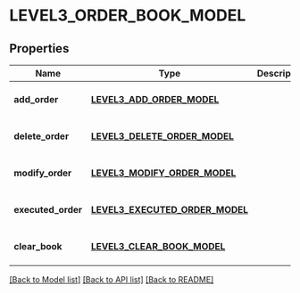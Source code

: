 # LEVEL3_ORDER_BOOK_MODEL

## Properties
Name | Type | Description | Notes
------------ | ------------- | ------------- | -------------
**add_order** | [**LEVEL3_ADD_ORDER_MODEL**](Level3.AddOrderModel.md) |  | [optional] [default to null]
**delete_order** | [**LEVEL3_DELETE_ORDER_MODEL**](Level3.DeleteOrderModel.md) |  | [optional] [default to null]
**modify_order** | [**LEVEL3_MODIFY_ORDER_MODEL**](Level3.ModifyOrderModel.md) |  | [optional] [default to null]
**executed_order** | [**LEVEL3_EXECUTED_ORDER_MODEL**](Level3.ExecutedOrderModel.md) |  | [optional] [default to null]
**clear_book** | [**LEVEL3_CLEAR_BOOK_MODEL**](Level3.ClearBookModel.md) |  | [optional] [default to null]

[[Back to Model list]](../README.md#documentation-for-models) [[Back to API list]](../README.md#documentation-for-api-endpoints) [[Back to README]](../README.md)


